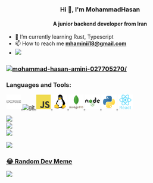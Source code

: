 <h3 align="center">Hi 👋, I'm MohammadHasan</h3>
<h4 align="center">A junior backend developer from Iran</h4>


- 🌱 I’m currently learning Rust, Typescript
- 📫 How to reach me **mhaminii18@gmail.com**
- [![](https://visitcount.itsvg.in/api?id=mo-ha-amini&icon=0&color=0)](https://visitcount.itsvg.in)


<h3 Connect with me:</h3>
<p align="left">
<a href="https://linkedin.com/in/mohammad-hasan-amini-027705270/" target="blank"><img align="center" src="https://raw.githubusercontent.com/rahuldkjain/github-profile-readme-generator/master/src/images/icons/Social/linked-in-alt.svg" alt="mohammad-hasan-amini-027705270/" height="30" width="40" /></a>
</p>


<h3 align="left">Languages and Tools:</h3>
<p align="left"> <a href="https://expressjs.com" target="_blank" rel="noreferrer"> <img src="https://raw.githubusercontent.com/devicons/devicon/master/icons/express/express-original-wordmark.svg" alt="express" width="40" height="40"/> </a> <a href="https://git-scm.com/" target="_blank" rel="noreferrer"> <img src="https://www.vectorlogo.zone/logos/git-scm/git-scm-icon.svg" alt="git" width="40" height="40"/> </a> <a href="https://developer.mozilla.org/en-US/docs/Web/JavaScript" target="_blank" rel="noreferrer"> <img src="https://raw.githubusercontent.com/devicons/devicon/master/icons/javascript/javascript-original.svg" alt="javascript" width="40" height="40"/> </a> <a href="https://www.linux.org/" target="_blank" rel="noreferrer"> <img src="https://raw.githubusercontent.com/devicons/devicon/master/icons/linux/linux-original.svg" alt="linux" width="40" height="40"/> </a> <a href="https://www.mongodb.com/" target="_blank" rel="noreferrer"> <img src="https://raw.githubusercontent.com/devicons/devicon/master/icons/mongodb/mongodb-original-wordmark.svg" alt="mongodb" width="40" height="40"/> </a> <a href="https://nodejs.org" target="_blank" rel="noreferrer"> <img src="https://raw.githubusercontent.com/devicons/devicon/master/icons/nodejs/nodejs-original-wordmark.svg" alt="nodejs" width="40" height="40"/> </a> <a href="https://www.python.org" target="_blank" rel="noreferrer"> <img src="https://raw.githubusercontent.com/devicons/devicon/master/icons/python/python-original.svg" alt="python" width="40" height="40"/> </a> <a href="https://reactjs.org/" target="_blank" rel="noreferrer"> <img src="https://raw.githubusercontent.com/devicons/devicon/master/icons/react/react-original-wordmark.svg" alt="react" width="40" height="40"/> </a> <a href="https://www.rust-lang.org" target="_blank" rel="noreferrer">

![](https://github-readme-stats.vercel.app/api?username=mo-ha-amini&theme=radical&hide_border=true&include_all_commits=false&count_private=true)<br/>
![](https://github-readme-streak-stats.herokuapp.com/?user=mo-ha-amini&theme=radical&hide_border=true)<br/>
![](https://github-readme-stats.vercel.app/api/top-langs/?username=mo-ha-amini&theme=radical&hide_border=true&include_all_commits=false&count_private=true&layout=compact)



![](https://github-contributor-stats.vercel.app/api?username=mo-ha-amini&limit=5&theme=dark&combine_all_yearly_contributions=true)


### 😂 Random Dev Meme
<img src="https://rm.up.railway.app/" width="512px"/>


